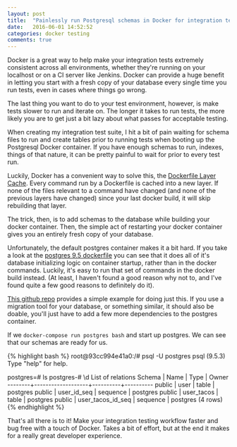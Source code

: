 ```yaml
---
layout: post
title:  "Painlessly run Postgresql schemas in Docker for integration testing"
date:   2016-06-01 14:52:52
categories: docker testing
comments: true
---
```

Docker is a great way to help make your integration tests extremely consistent
across all environments, whether they're running on your localhost or on a CI
server like Jenkins. Docker can provide a huge benefit in letting you start
with a fresh copy of your database every single time you run tests, even in
cases where things go wrong.

The last thing you want to do to your test environment, however, is make tests slower to run and iterate
on. The longer it takes to run tests, the more likely you are to get just a bit
lazy about what passes for acceptable testing.

When creating my integration test suite, I hit a bit of pain waiting for schema
files to run and create tables prior to running tests when booting up
the Postgresql Docker container. If you have enough schemas to run, indexes, things
of that nature, it can be pretty painful to wait for prior to every test run.

Luckily, Docker has a convenient way to solve this, the [Dockerfile Layer Cache][docker-cache].
Every command run by a Dockerfile is cached into a new layer. If none of the files
relevant to a command have changed (and none of the previous layers have changed)
since your last docker build, it will skip rebuilding that layer.

The trick, then, is to add schemas to the database while building your docker container.
Then, the simple act of restarting your docker container gives you an entirely
fresh copy of your database.

Unfortunately, the default postgres container makes it a bit hard. If you take
a look at the [postgres 9.5 dockerfile][default-dockerfile] you can see that it
does all of it's database initializing logic on container startup, rather than
in the docker commands. Luckily, it's easy to run that set of commands in the
docker build instead. (At least, I haven't found a good reason why not to, and I've
found quite a few good reasons to definitely do it).

[This github repo][example] provides a simple example for doing just this. If you
use a migration tool for your database, or something similar, it should also be doable,
you'll just have to add a few more dependencies to the postgres container.

If we `docker-compose run postgres bash` and start up postgres. We can see that
our schemas are ready for us.

{% highlight bash %}
root@93cc994e41a0:/# psql -U postgres
psql (9.5.3)
Type "help" for help.

postgres=# ls
postgres-# \d
                List of relations
 Schema |       Name        |   Type   |  Owner
--------+-------------------+----------+----------
 public | user              | table    | postgres
 public | user_id_seq       | sequence | postgres
 public | user_tacos        | table    | postgres
 public | user_tacos_id_seq | sequence | postgres
(4 rows)
{% endhighlight %}

That's all there is to it! Make your integration testing workflow faster and
bug free with a touch of Docker. Takes a bit of effort, but at the end it makes
for a really great developer experience.

[docker-cache]: https://docs.docker.com/engine/userguide/eng-image/dockerfile_best-practices/#build-cache
[example]: https://github.com/bpicolo/postgres-docker-layer-cache-schemas
[default-dockerfile]: https://github.com/docker-library/postgres/blob/04b1d366d51a942b88fff6c62943f92c7c38d9b6/9.5/Dockerfile
